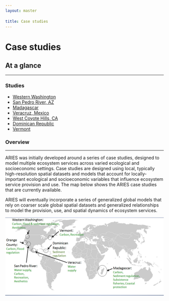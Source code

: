 ```yaml
---
layout: master

title: Case studies
---
```

# Case studies

<div id="case-study-sidebar" markdown="1">

## At a glance
---------------

### Studies

* [Western Washington](/case_studies/westernwa.html)
* [San Pedro River, AZ](/case_studies/sanpedro.html)
* [Madagascar](/case_studies/madagascar.html)
* [Veracruz, Mexico](/case_studies/veracruz.html)
* [West Coyote Hills, CA](/case_studies/coyotehills.html)
* [Dominican Republic](/case_studies/dominicanrep.html)
* [Vermont](/case_studies/vermont.html)

</div>

<div id="case-study-overview" markdown="1">

### Overview
-------------

ARIES was initially developed around a series of case studies, designed
to model multiple ecosystem services across varied ecological and socioeconomc
settings.  Case studies are designed using local, typically high-resolution spatial
datasets and models that account for locally-important ecological and socioeconomic 
variables that influence ecosystem service provision and use. The map below shows 
the ARIES case studies that are currently available.

ARIES will eventually incorporate a series of generalized global models that 
rely on coarser scale global spatial datasets and generalized relationships to 
model the provision, use, and spatial dynamics of ecosystem services.

<div id="case-study-overview" markdown="1">

<div id="case-study-details" markdown="1">

![ARIES Case Studies](/images/casestudymap.jpg)

</div>
